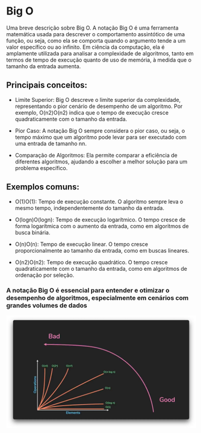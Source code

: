
# Big O

Uma breve descrição sobre Big O.
A notação Big O é uma ferramenta matemática usada para descrever o comportamento assintótico de uma função, ou seja, como ela se comporta quando o argumento tende a um valor específico ou ao infinito. Em ciência da computação, ela é amplamente utilizada para analisar a complexidade de algoritmos, tanto em termos de tempo de execução quanto de uso de memória, à medida que o tamanho da entrada aumenta.

## Principais conceitos:

- Limite Superior: Big O descreve o limite superior da complexidade, representando o pior cenário de desempenho de um algoritmo. Por exemplo, O(n2)O(n2) indica que o tempo de execução cresce quadraticamente com o tamanho da entrada.

- Pior Caso: A notação Big O sempre considera o pior caso, ou seja, o tempo máximo que um algoritmo pode levar para ser executado com uma entrada de tamanho nn.

- Comparação de Algoritmos: Ela permite comparar a eficiência de diferentes algoritmos, ajudando a escolher a melhor solução para um problema específico.

## Exemplos comuns:

- O(1)O(1): Tempo de execução constante. O algoritmo sempre leva o mesmo tempo, independentemente do tamanho da entrada.

- O(log⁡n)O(logn): Tempo de execução logarítmico. O tempo cresce de forma logarítmica com o aumento da entrada, como em algoritmos de busca binária.

- O(n)O(n): Tempo de execução linear. O tempo cresce proporcionalmente ao tamanho da entrada, como em buscas lineares.

- O(n2)O(n2): Tempo de execução quadrático. O tempo cresce quadraticamente com o tamanho da entrada, como em algoritmos de ordenação por seleção.

### A notação Big O é essencial para entender e otimizar o desempenho de algoritmos, especialmente em cenários com grandes volumes de dados

![Logo](/img/bigOtwo.webp)
